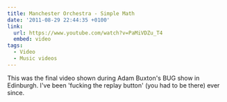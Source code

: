 ```yaml
---
title: Manchester Orchestra - Simple Math
date: '2011-08-29 22:44:35 +0100'
link:
  url: https://www.youtube.com/watch?v=PaMiVDZu_T4
  embed: video
tags:
  - Video
  - Music videos
---
```

This was the final video shown during Adam Buxton's BUG show in Edinburgh. I've been 'fucking the replay button' (you had to be there) ever since.
